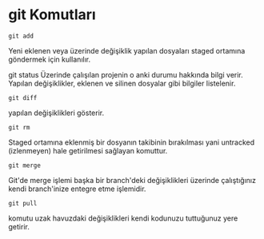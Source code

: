 # git Komutları

```
git add
```
Yeni eklenen veya üzerinde değişiklik yapılan dosyaları staged ortamına göndermek için kullanılır.

git status
Üzerinde çalışılan projenin o anki durumu hakkında bilgi verir. Yapılan değişiklikler, eklenen ve silinen dosyalar gibi bilgiler listelenir.

```
git diff
```
yapılan değişiklikleri gösterir.

```
git rm 
```
Staged ortamına eklenmiş bir dosyanın takibinin bırakılması yani untracked (izlenmeyen) hale getirilmesi sağlayan komuttur.

```
git merge
```
Git'de merge işlemi başka bir branch'deki değişiklikleri üzerinde çalıştığınız kendi branch'inize entegre etme işlemidir.

```
git pull
```
komutu uzak havuzdaki değişiklikleri kendi kodunuzu tuttuğunuz yere getirir. 

